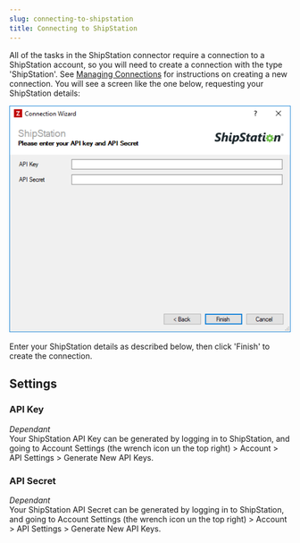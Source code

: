 ```yaml
---
slug: connecting-to-shipstation
title: Connecting to ShipStation
---
```


All of the tasks in the ShipStation connector require a connection to a ShipStation account, so you will need to create a connection with the type 'ShipStation'. See [Managing Connections](managing-connections) for instructions on creating a new connection. You will see a screen like the one below, requesting your ShipStation details:

![ShipStation Connection](/assets/images/shipstation/shipstation-connection.png)

Enter your ShipStation details as described below, then click 'Finish' to create the connection.

## Settings
### API Key
_Dependant_  
Your ShipStation API Key can be generated by logging in to ShipStation, and going to Account Settings (the wrench icon un the top right) > Account > API Settings > Generate New API Keys.

### API Secret
_Dependant_  
Your ShipStation API Secret can be generated by logging in to ShipStation, and going to Account Settings (the wrench icon un the top right) > Account > API Settings > Generate New API Keys.
